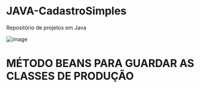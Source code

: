 # JAVA-CadastroSimples
Repositório de projetos em Java

![image](https://user-images.githubusercontent.com/124844088/222635231-1a04774c-9e40-4cd5-b001-8052c6918571.png)

<h1>MÉTODO BEANS PARA GUARDAR AS CLASSES DE PRODUÇÃO<h1/>
